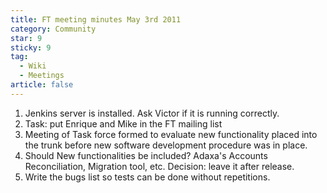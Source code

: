 ```yaml
---
title: FT meeting minutes May 3rd 2011
category: Community
star: 9
sticky: 9
tag:
  - Wiki
  - Meetings
article: false
---
```


1. Jenkins server is installed. Ask Victor if it is running correctly.
2. Task: put Enrique and Mike in the FT mailing list
3. Meeting of Task force formed to evaluate new functionality placed into the trunk before new software development procedure was in place.
4. Should New functionalities be included? Adaxa's Accounts Reconciliation, Migration tool, etc. Decision: leave it after release.
5. Write the bugs list so tests can be done without repetitions.
